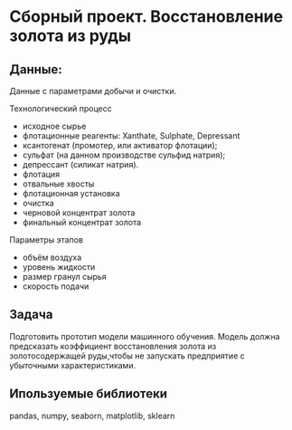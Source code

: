 # Сборный проект. Восстановление золота из руды

## Данные:
Данные с параметрами добычи и очистки.

Технологический процесс
* исходное сырье
* флотационные реагенты: Xanthate, Sulphate, Depressant
* ксантогенат (промотер, или активатор флотации);
* сульфат (на данном производстве сульфид натрия);
*  депрессант (силикат натрия).
*  флотация
*  отвальные хвосты
*  флотационная установка
* очистка
* черновой концентрат золота
* финальный концентрат золота

Параметры этапов

* объём воздуха
* уровень жидкости
* размер гранул сырья
* скорость подачи

## Задача
Подготовить прототип модели машинного обучения. Модель должна предсказать коэффициент восстановления золота из золотосодержащей руды,чтобы не запускать предприятие с убыточными характеристиками.

## Ипользуемые библиотеки 
pandas, numpy, seaborn, matplotlib, sklearn
